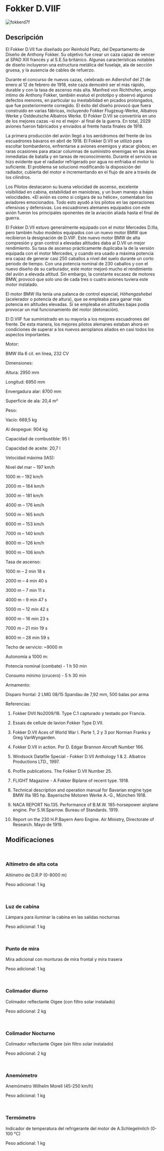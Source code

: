 # Fokker D.VIIF  
  
![fokkerd7f](../images/fokkerd7f.png)  
  
## Descripción  
  
El Fokker D.VII fue diseñado por Reinhold Platz, del Departamento de Diseño de Anthony Fokker. Su objetivo fue crear un caza capaz de vencer al SPAD XIII francés y al S.E.5a británico. Algunas características notables de diseño incluyeron una estructura metálica del fuselaje, ala de sección gruesa, y la ausencia de cables de refuerzo.  
  
Durante el concurso de nuevos cazas, celebrado en Adlershof del 21 de enero al 12 de febrero de 1918, este caza demostró ser el más rápido, durable y con la tasa de ascenso más alta. Manfred von Richthofen, amigo íntimo de Anthony Fokker, también evaluó el prototipo y observó algunos defectos menores, en particular su inestabilidad en picados prolongados, que fue posteriormente corregido. El éxito del diseño provocó que fuera construido en varias fábricas, incluyendo Fokker Flugzeug-Werke, Albatros Werke y Ostdeutsche Albatros Werke. El Fokker D.VII se convertiría en uno de los mejores cazas –si no el mejor- al final de la guerra. En total, 2029 aviones fueron fabricados y enviados al frente hasta finales de 1918.  
  
La primera producción del avión llegó a los aeródromos del frente de los escuadrones bávaros en abril de 1918. El  Fokker D.VII se utilizó para escoltar bombarderos, enfrentarse a aviones enemigos y atacar globos; en raras ocasiones para atacar columnas de suministro enemigas en las áreas inmediatas de batalla y en tareas de reconocimiento. Durante el servicio se hizo evidente que el radiador refrigerado por agua no enfriaba el motor lo suficiente. El problema se solucionó modificando la disposición del radiador, cubierta del motor e incrementando en el flujo de aire a través de los cilindros.  
  
Los Pilotos destacaron su buena velocidad de ascenso, excelente visibilidad en cabina, estabilidad en maniobras, y un buen manejo a bajas velocidades. «El avión es como si colgara de su hélice», comentaban los aviadores emocionados. Todo esto ayudó a los pilotos en las operaciones ofensivas  y defensivas. Los escuadrones alemanes equipados con este avión fueron los principales oponentes de la aviación aliada hasta el final de guerra.  
  
El Fokker D.VII estuvo generalmente equipado con el motor Mercedes D.IIIa, pero también hubo modelos equipados con un nuevo motor BMW que recibieron la designación de D.VIIF. Este nuevo motor BMW de alta compresión y gran control a elevadas altitudes daba al D.VII un mejor rendimiento. Su tasa de ascenso prácticamente duplicaba la de la versión equipada con el motor Mercedes, y cuando era usado a máxima potencia era capaz de generar casi 250 caballos a nivel del suelo durante un corto periodo de tiempo. Con una potencia nominal de 230 caballos y con el nuevo diseño de su carburador, este motor mejoró mucho el rendimiento del avión a elevada altitud. Sin embargo, la constante escasez de motores BMW, provocó que solo uno de cada tres o cuatro aviones tuviera este motor instalado.  
  
El motor BMW IIIa tenía una palanca de control especial, <i>Höhengashebel</i> (acelerador o potencia de altura), que se empleaba para ganar más potencia en altitudes elevadas. Si se empleaba en altitudes bajas podía provocar un mal funcionamiento del motor (detonación).  
  
El D.VIIF fue suministrado en su mayoría a los mejores escuadrones del frente. De esta manera, los mejores pilotos alemanes estaban ahora en condiciones de superar a los nuevos aeroplanos aliados en casi todos los aspectos importantes.  
  
  
Motor:  
BMW IIIa 6 cil. en línea, 232 CV  
  
Dimensiones:  
Altura: 2950 mm  
Longitud: 6950 mm  
Envergadura alar: 8700 mm  
Superficie de ala: 20,4 m²  
  
Peso:  
Vacío: 669,5 kg  
Al despegue: 904 kg   
Capacidad de combustible: 95 l  
Capacidad de aceite: 20,7 l  
  
Velocidad máxima (IAS):  
Nivel del mar – 197 km/h  
1000 m – 192 km/h  
2000 m – 184 km/h  
3000 m – 181 km/h  
4000 m – 176 km/h  
5000 m – 165 km/h  
6000 m – 153 km/h  
7000 m – 140 km/h  
8000 m – 126 km/h  
9000 m – 106 km/h  
  
Tasa de ascenso:  
1000 m –  2 min 18 s  
2000 m –  4 min 40 s  
3000 m –  7 min 11 s  
4000 m –  9 min 47 s  
5000 m – 12 min 42 s  
6000 m – 16 min 23 s  
7000 m – 21 min 19 s  
8000 m – 28 min 59 s  
  
Techo de servicio: ~9000 m  
  
Autonomía a 1000 m:  
Potencia nominal (combate) - 1 h 50 min  
Consumo mínimo (crucero) - 5 h 30 min  
  
Armamento:  
Disparo frontal: 2 LMG 08/15 Spandau de 7,92 mm, 500 balas por arma  
  
Referencias:  
1) Fokker DVII No2009/18. Type C.1 capturado y testado por Francia.  
2) Essais de cellule de lavion Fokker Type D.VII.  
3) Fokker D.VII Aces of World War I. Parte 1, 2 y 3 por Norman Franks y Greg VanWyngarden.  
4) Fokker D.VII in action. Por D. Edgar Brannon Aircraft Number 166.  
5) Windsock Datafile Special - Fokker D.VII Anthology 1 & 2. Albatros Productions LTD., 1997.  
6) Profile publications. The Fokker D.VII Number 25.  
7) FLIGHT Magazine - A Fokker Biplane of recent type. 1918.  
8) Technical description and operation manual for Bavarian engine type BMW IIIa 185 hp. Bayerische Motoren Werke A.-G., München 1918.  
9) NACA REPORT No.135. Performance of B.M.W. 185-horsepower airplane engine. Por S.W.Sparrow. Bureau of Standards. 1919.  
10) Report on the 230 H.P.Bayern Aero Engine. Air Ministry, Directorate of Research. Mayo de 1919.  
  
## Modificaciones  
﻿  
  
### Altímetro de alta cota  
  
Altímetro de D.R.P (0-8000 m)  
Peso adicional: 1 kg  
﻿  
  
### Luz de cabina  
  
Lámpara para iluminar la cabina en las salidas nocturnas  
Peso adicional: 1 kg  
﻿  
  
### Punto de mira  
  
Mira adicional con monturas de mira frontal y mira trasera  
Peso adicional: 1 kg  
﻿  
  
### Colimador diurno  
  
Colimador reflectante Oigee (con filtro solar instalado)  
Peso adicional: 2 kg  
﻿  
  
### Colimador Nocturno  
  
Colimador reflectante Oigee (sin filtro solar instalado)  
Peso adicional: 2 kg  
﻿  
  
### Anemómetro  
  
Anemómetro Wilhelm Morell (45-250 km/h)  
Peso adicional: 1 kg  
﻿  
  
### Termómetro  
  
Indicador de temperatura del refrigerante del motor de A.Schlegelmilch (0-100 °C)  
Peso adicional: 1 kg  
